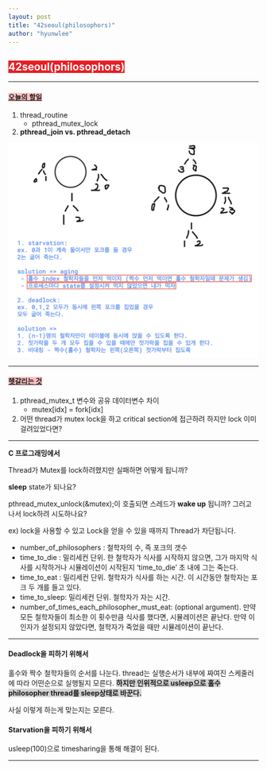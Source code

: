 ```yaml
---
layout: post
title: "42seoul(philosophors)"
author: "hyunwlee"
---
```


## <span style="background-color:#E81E25; color:white">42seoul(philosophors)</span>

---

#### <span style="background-color:#FFC2C3"><strong><u>오늘의 할일</u></strong></span>

1. thread_routine
   - pthread_mutex_lock
2. <strong>pthread_join vs. pthread_detach</strong>

<img src="https://github.com/hyunwlee-dev/TIL/blob/0512675bb020cc8ff7e30cf7f4fdb6166cbd5203/images/til211103/philo1.png?raw=true" style="zoom:50%;"/>

---

#### <span style="background-color:#FFC2C3"><strong><u>헷갈리는 것</u></strong></span>

1. pthread_mutex_t 변수와 공유 데이터변수 차이
   - mutex[idx] = fork[idx]
2. 어떤 thread가 mutex lock을 하고 critical section에 접근하려 하지만 lock 이미 걸려있었다면?

---

<strong>C 프로그래밍에서</strong>

Thread가 Mutex를 lock하려했지만 실패하면 어떻게 됩니까?

<strong>sleep</strong> state가 되나요?

pthread_mutex_unlock(&mutex);이 호출되면 스레드가 <strong>wake up</strong> 됩니까? 그러고 나서 lock하려 시도하나요?

ex) lock을 사용할 수 있고 Lock을 얻을 수 있을 때까지 Thread가 차단됩니다.



- number_of_philosophers : 철학자의 수, 즉 포크의 갯수
- time_to_die : 밀리세컨 단위. 한 철학자가 식사를 시작하지 않으면, 그가 마지막 식사를 시작하거나 시뮬레이션이 시작된지 ‘time_to_die’ 초 내에 그는 죽는다.
- time_to_eat : 밀리세컨 단위. 철학자가 식사를 하는 시간. 이 시간동안 철학자는 포크 두 개를 들고 있다.
- time_to_sleep: 밀리세컨 단위. 철학자가 자는 시간.
- number_of_times_each_philosopher_must_eat: (optional argument). 만약 모든 철학자들이 최소한 이 횟수만큼 식사를 했다면, 시뮬레이션은 끝난다. 만약 이 인자가 설정되지 않았다면, 철학자가 죽었을 때만 시뮬레이션이 끝난다.

---

<script src="https://gist.github.com/hyunwlee-dev/e20d995474e0d03a283e1af543e70a52.js"></script>

#### Deadlock을 피하기 위해서

홀수와 짝수 철학자들의 순서를 나눈다. thread는 실행순서가 내부에 짜여진 스케줄러에 따라 어떤순으로 실행될지 모른다. <span style="background-color:lightgray"><strong>하지만 인위적으로 usleep으로 홀수 philosopher thread를 sleep상태로 바꾼다.</strong></span>

사실 이렇게 하는게 맞는지는 모른다.



#### Starvation을 피하기 위해서

usleep(100)으로 timesharing을 통해 해결이 된다.

----




